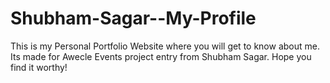 # Shubham-Sagar--My-Profile
This is my Personal Portfolio Website where you will get to know about me. Its made for Awecle Events project entry from Shubham Sagar. Hope you find it worthy!

